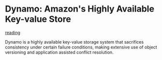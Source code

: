 # Dynamo: Amazon's Highly Available Key-value Store

[reading](https://dl-acm-org.offcampus.lib.washington.edu/doi/pdf/10.1145/1323293.1294281)


Dynamo is a highly available key-value storage system that sacrifices consistency under certain failure conditions, making extensive use of object versioning and application assisted conflict resolution.
